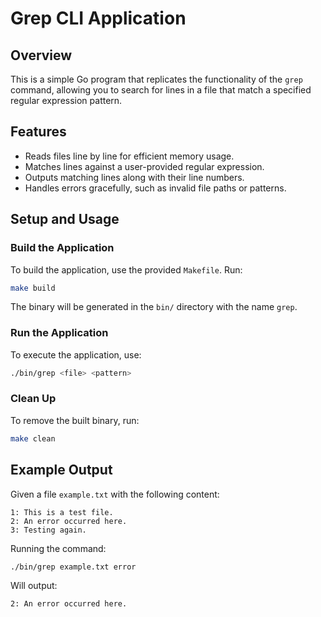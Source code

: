 # Grep CLI Application

## Overview

This is a simple Go program that replicates the functionality of the `grep` command, allowing you to search for lines in a file that match a specified regular expression pattern.

## Features

- Reads files line by line for efficient memory usage.
- Matches lines against a user-provided regular expression.
- Outputs matching lines along with their line numbers.
- Handles errors gracefully, such as invalid file paths or patterns.

## Setup and Usage

### Build the Application

To build the application, use the provided `Makefile`. Run:

```sh
make build
```

The binary will be generated in the `bin/` directory with the name `grep`.

### Run the Application

To execute the application, use:

```sh
./bin/grep <file> <pattern>
```

### Clean Up

To remove the built binary, run:

```sh
make clean
```

## Example Output

Given a file `example.txt` with the following content:

```
1: This is a test file.
2: An error occurred here.
3: Testing again.
```

Running the command:

```sh
./bin/grep example.txt error
```

Will output:

```
2: An error occurred here.
```
